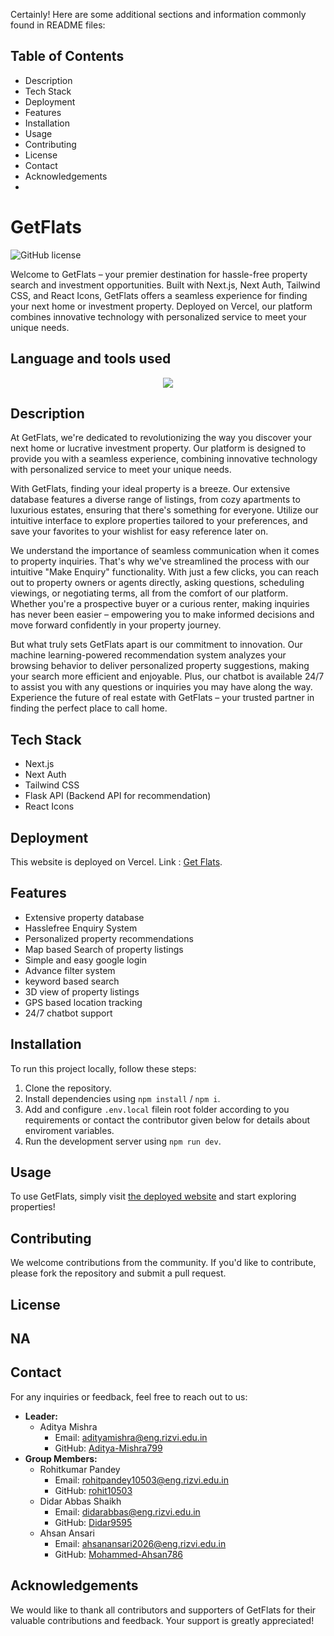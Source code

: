 Certainly! Here are some additional sections and information commonly found in README files:

## Table of Contents
- Description
- Tech Stack
- Deployment
- Features
- Installation
- Usage
- Contributing
- License
- Contact
- Acknowledgements
- 

# GetFlats

![GitHub license](https://img.shields.io/badge/license-MIT-blue.svg)

Welcome to GetFlats – your premier destination for hassle-free property search and investment opportunities. Built with Next.js, Next Auth, Tailwind CSS, and React Icons, GetFlats offers a seamless experience for finding your next home or investment property. Deployed on Vercel, our platform combines innovative technology with personalized service to meet your unique needs.

## Language and tools used
<p align="center">
  <a href="https://skillicons.dev">
    <img src="https://skillicons.dev/icons?i=git,js,py,next.js,tailwind,vscode,css,html,node.js,flask" />
  </a>
</p>

## Description

At GetFlats, we're dedicated to revolutionizing the way you discover your next home or lucrative investment property. Our platform is designed to provide you with a seamless experience, combining innovative technology with personalized service to meet your unique needs.

With GetFlats, finding your ideal property is a breeze. Our extensive database features a diverse range of listings, from cozy apartments to luxurious estates, ensuring that there's something for everyone. Utilize our intuitive interface to explore properties tailored to your preferences, and save your favorites to your wishlist for easy reference later on.

We understand the importance of seamless communication when it comes to property inquiries. That's why we've streamlined the process with our intuitive "Make Enquiry" functionality. With just a few clicks, you can reach out to property owners or agents directly, asking questions, scheduling viewings, or negotiating terms, all from the comfort of our platform. Whether you're a prospective buyer or a curious renter, making inquiries has never been easier – empowering you to make informed decisions and move forward confidently in your property journey.

But what truly sets GetFlats apart is our commitment to innovation. Our machine learning-powered recommendation system analyzes your browsing behavior to deliver personalized property suggestions, making your search more efficient and enjoyable. Plus, our chatbot is available 24/7 to assist you with any questions or inquiries you may have along the way. Experience the future of real estate with GetFlats – your trusted partner in finding the perfect place to call home.

## Tech Stack

- Next.js
- Next Auth
- Tailwind CSS
- Flask API (Backend API for recommendation)
- React Icons

## Deployment

This website is deployed on Vercel. Link : [Get Flats](https://get-flats-website-project-v1-umber.vercel.app/).

## Features

- Extensive property database
- Hasslefree Enquiry System 
- Personalized property recommendations
- Map based Search of property listings
- Simple and easy google login
- Advance filter system
- keyword based search
- 3D view of property listings
- GPS based location tracking
- 24/7 chatbot support

## Installation

To run this project locally, follow these steps:
1. Clone the repository.
2. Install dependencies using `npm install` / `npm i`.
3. Add and configure `.env.local` filein root folder according to you requirements or contact the contributor given below for details about enviroment variables. 
4. Run the development server using `npm run dev`.

## Usage

To use GetFlats, simply visit [the deployed website](https://get-flats-website-project-v1-umber.vercel.app/) and start exploring properties!

## Contributing

We welcome contributions from the community. If you'd like to contribute, please fork the repository and submit a pull request.

## License

NA
----

## Contact

For any inquiries or feedback, feel free to reach out to us:
- **Leader:**
  - Aditya Mishra
    - Email: adityamishra@eng.rizvi.edu.in
    -  GitHub: [Aditya-Mishra799](https://github.com/Aditya-Mishra799)
- **Group Members:**
  - Rohitkumar Pandey
    - Email: rohitpandey10503@eng.rizvi.edu.in
    - GitHub: [rohit10503](https://github.com/rohit10503)
  - Didar Abbas Shaikh
    - Email: didarabbas@eng.rizvi.edu.in
    - GitHub: [Didar9595](https://github.com/Didar9595)
  - Ahsan Ansari
    - Email: ahsanansari2026@eng.rizvi.edu.in
    - GitHub: [Mohammed-Ahsan786](https://github.com/Mohammed-Ahsan786)

## Acknowledgements

We would like to thank all contributors and supporters of GetFlats for their valuable contributions and feedback. Your support is greatly appreciated!
